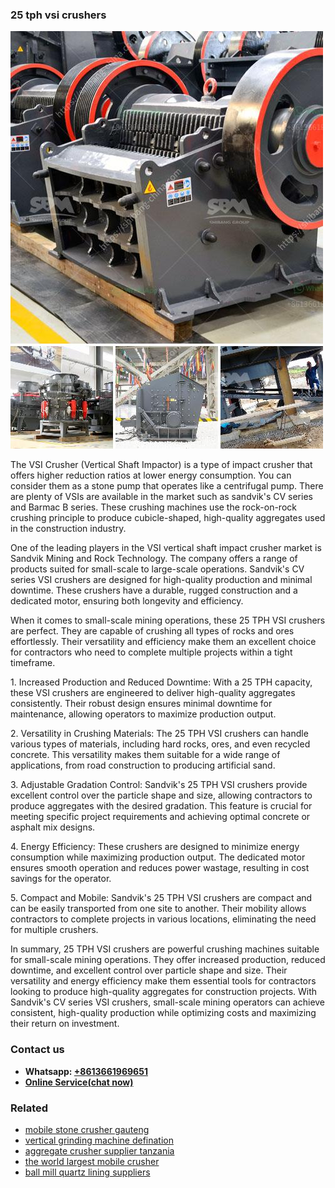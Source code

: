 <h3>25 tph vsi crushers</h3><img src='1708499150.jpg' alt=''><p>The VSI Crusher (Vertical Shaft Impactor) is a type of impact crusher that offers higher reduction ratios at lower energy consumption. You can consider them as a stone pump that operates like a centrifugal pump. There are plenty of VSIs are available in the market such as sandvik's CV series and Barmac B series. These crushing machines use the rock-on-rock crushing principle to produce cubicle-shaped, high-quality aggregates used in the construction industry.</p><p>One of the leading players in the VSI vertical shaft impact crusher market is Sandvik Mining and Rock Technology. The company offers a range of products suited for small-scale to large-scale operations. Sandvik's CV series VSI crushers are designed for high-quality production and minimal downtime. These crushers have a durable, rugged construction and a dedicated motor, ensuring both longevity and efficiency.</p><p>When it comes to small-scale mining operations, these 25 TPH VSI crushers are perfect. They are capable of crushing all types of rocks and ores effortlessly. Their versatility and efficiency make them an excellent choice for contractors who need to complete multiple projects within a tight timeframe.</p><p>1. Increased Production and Reduced Downtime: With a 25 TPH capacity, these VSI crushers are engineered to deliver high-quality aggregates consistently. Their robust design ensures minimal downtime for maintenance, allowing operators to maximize production output.</p><p>2. Versatility in Crushing Materials: The 25 TPH VSI crushers can handle various types of materials, including hard rocks, ores, and even recycled concrete. This versatility makes them suitable for a wide range of applications, from road construction to producing artificial sand.</p><p>3. Adjustable Gradation Control: Sandvik's 25 TPH VSI crushers provide excellent control over the particle shape and size, allowing contractors to produce aggregates with the desired gradation. This feature is crucial for meeting specific project requirements and achieving optimal concrete or asphalt mix designs.</p><p>4. Energy Efficiency: These crushers are designed to minimize energy consumption while maximizing production output. The dedicated motor ensures smooth operation and reduces power wastage, resulting in cost savings for the operator.</p><p>5. Compact and Mobile: Sandvik's 25 TPH VSI crushers are compact and can be easily transported from one site to another. Their mobility allows contractors to complete projects in various locations, eliminating the need for multiple crushers.</p><p>In summary, 25 TPH VSI crushers are powerful crushing machines suitable for small-scale mining operations. They offer increased production, reduced downtime, and excellent control over particle shape and size. Their versatility and energy efficiency make them essential tools for contractors looking to produce high-quality aggregates for construction projects. With Sandvik's CV series VSI crushers, small-scale mining operators can achieve consistent, high-quality production while optimizing costs and maximizing their return on investment.</p><h3>Contact us</h3><ul><li><strong>Whatsapp:&nbsp;<a href="https://wa.me/8613661969651">+8613661969651</a></strong></li><li><a href="https://swt.shibang-china.com/?git&amp;zhl&amp;25 tph vsi crushers"><strong>Online Service(chat now)</strong></a></li></ul><h3>Related</h3><ul><li><a href='mobile stone crusher gauteng.md'>mobile stone crusher gauteng</a></li><li><a href='vertical grinding machine defination.md'>vertical grinding machine defination</a></li><li><a href='aggregate crusher supplier tanzania.md'>aggregate crusher supplier tanzania</a></li><li><a href='the world largest mobile crusher.md'>the world largest mobile crusher</a></li><li><a href='ball mill quartz lining suppliers.md'>ball mill quartz lining suppliers</a></li></ul>